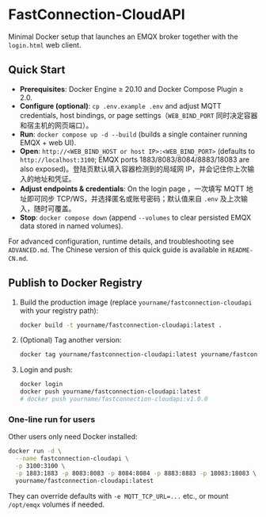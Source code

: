 # FastConnection-CloudAPI

Minimal Docker setup that launches an EMQX broker together with the `login.html` web client.

## Quick Start

- **Prerequisites**: Docker Engine ≥ 20.10 and Docker Compose Plugin ≥ 2.0.
- **Configure (optional)**: `cp .env.example .env` and adjust MQTT credentials, host bindings, or page settings（`WEB_BIND_PORT` 同时决定容器和宿主机的网页端口）。
- **Run**: `docker compose up -d --build` (builds a single container running EMQX + web UI).
- **Open**: `http://<WEB_BIND_HOST or host IP>:<WEB_BIND_PORT>` (defaults to `http://localhost:3100`; EMQX ports 1883/8083/8084/8883/18083 are also exposed)。登陆页默认填入容器检测到的局域网 IP，并会记住你上次输入的地址和凭证。
- **Adjust endpoints & credentials**: On the login page ，一次填写 MQTT 地址即可同步 TCP/WS，并选择匿名或账号密码；默认值来自 `.env` 及上次输入，随时可覆盖。
- **Stop**: `docker compose down` (append `--volumes` to clear persisted EMQX data stored in named volumes).

For advanced configuration, runtime details, and troubleshooting see `ADVANCED.md`. The Chinese version of this quick guide is available in `README-CN.md`.

## Publish to Docker Registry

1. Build the production image (replace `yourname/fastconnection-cloudapi` with your registry path):
   ```bash
   docker build -t yourname/fastconnection-cloudapi:latest .
   ```
2. (Optional) Tag another version:
   ```bash
   docker tag yourname/fastconnection-cloudapi:latest yourname/fastconnection-cloudapi:v1.0.0
   ```
3. Login and push:
   ```bash
   docker login
   docker push yourname/fastconnection-cloudapi:latest
   # docker push yourname/fastconnection-cloudapi:v1.0.0
   ```

### One-line run for users

Other users only need Docker installed:

```bash
docker run -d \
  --name fastconnection-cloudapi \
  -p 3100:3100 \
  -p 1883:1883 -p 8083:8083 -p 8084:8084 -p 8883:8883 -p 18083:18083 \
  yourname/fastconnection-cloudapi:latest
```

They can override defaults with `-e MQTT_TCP_URL=...` etc., or mount `/opt/emqx` volumes if needed.
